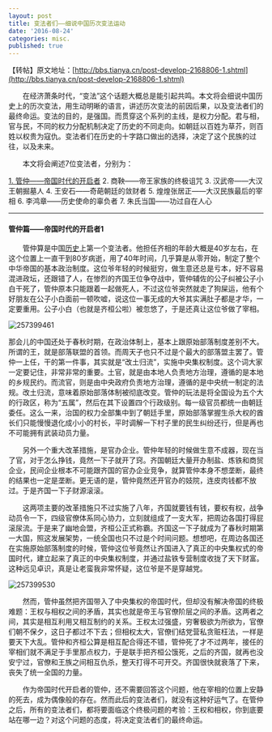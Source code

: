 ```yaml
---
layout: post
title: 变法者们——细说中国历次变法运动
date: '2016-08-24'
categories: misc.
published: true
---
```


【转帖】原文地址：[http://bbs.tianya.cn/post-develop-2168806-1.shtml](http://bbs.tianya.cn/post-develop-2168806-1.shtml)



　　在经济萧条时代，“变法”这个话题大概总是能引起共鸣。本文将会细说中国历史上的历次变法，用生动明晰的语言，讲述历次变法的前因后果，以及变法者们的最终命运。变法的目的，是强国。而贯穿这个系列的主线，是权力分配。君与相，官与民，不同的权力分配机制决定了历史的不同走向。如朝廷以百姓为草芥，则百姓以权贵为寇仇。变法者们在历史的十字路口做出的选择，决定了这个民族的过往，以及未来。

　　本文将会阐述7位变法者，分别为：
  
[1. 管仲——帝国时代的开启者](#1)
2. 商鞅——帝王家族的终极诅咒
3. 汉武帝——大汉王朝掘墓人
4. 王安石——奇葩朝廷的敛财者
5. 煌煌张居正——大汉民族最后的宰相
6. 李鸿章——历史使命的辜负者
7. 朱氏当国——功过自在人心

---------------



#### 管仲篇——帝国时代的开启者<span id="1">1</span>

　　管仲算是中国[历史](http://groups.tianya.cn/list-9214-1.shtml)上第一个变法者。他担任齐相的年龄大概是40岁左右，在这个位置上一直干到80岁病逝，用了40年时间，几乎算是从零开始，制定了整个中华帝国的基本政治制度。这位爷年轻的时候挺穷，做生意还总是亏本，好不容易混进政坛，还跟错了人，在惨烈的齐国王位争夺战中，管仲辅佐的公子纠被公子小白干死了，管仲原本只能跟着一起做死人，不过这位爷突然就走了狗屎运，他有个好朋友在公子小白面前一顿吹嘘，说这位一事无成的大爷其实满肚子都是才华，一定要重用。公子小白（也就是齐桓公啦）被忽悠了，于是还真让这位爷做了宰相。

 ![257399461](https://github.com/zgli1980/zgli1980.github.io/blob/master/_src/2016-08-24-变法者们/1.png?raw=true)



那会儿的中国还处于春秋时期，在政治体制上，基本上跟原始部落制度差别不大。所谓的王，就是部落联盟的首领。而周天子也只不过是个最大的部落盟主罢了。管仲一上任，干的第一件事，其实就是“改土归流”，实施中央集权制度。这个词大家一定要记住，非常非常的重要。土官，就是由本地人负责地方治理，遵循的是本地的乡规民约。而流官，则是由中央政府负责地方治理，遵循的是中央统一制定的法规。改土归流，意味着原始部落体制被彻底改变。管仲的玩法是将全国设为五个大的行政区，称为“五属”，然后在其下设置四个行政级别。每一级官员都统一由朝廷委任。这么一来，治国的权力全部集中到了朝廷手里，原始部落掌握生杀大权的酋长们只能慢慢退化成小小的村长，平时调解一下村子里的民生纠纷还行，但是再也不可能拥有武装动员力量。

　　另外一个重大改革措施，是官办企业。管仲年轻的时候做生意不成器，现在当了官，对于怎么挣钱，竟然一下子就开了窍。齐国朝廷大量开办制盐、炼铁和商贸企业，民间企业根本不可能跟齐国的官办企业竞争，就算管仲本身不想垄断，最终的结果也一定是垄断。更无语的是，管仲竟然还开官办的妓院，连皮肉钱都不放过。于是齐国一下子财源滚滚。

　　这两项主要的改革措施只不过实施了八年，齐国就要钱有钱，要权有权，战争动员令一下，四级官僚体系同心协力，立刻就组成了一支大军，把周边各国打得屁滚尿流。于是来了幽地会盟，齐桓公正式称霸。齐国这一下子就成为了春秋时期第一大国，照这发展架势，一统全国也只不过是个时间问题。想想吧，在周边各国还在实施原始部落制度的时候，管仲这位爷竟然让齐国进入了真正的中央集权式的帝国时代，建立起来了真正的中央集权制度，并通过盐铁专营制度收拢了天下财富。这种远见卓识，真是让老蛮我非常怀疑，这位爷是不是穿越党。

 ![257399530](https://github.com/zgli1980/zgli1980.github.io/blob/master/_src/2016-08-24-变法者们/2.png?raw=true)

　　然而，管仲虽然把齐国带入了中央集权的帝国时代，但却没有解决帝国的终极难题：王权与相权之间的矛盾，其实也就是帝王与官僚阶层之间的矛盾。这两者之间，其实是相互利用又相互制约的关系。王权太过强盛，穷奢极欲为所欲为，官僚们朝不保夕，这日子都过不下去；但相权太大，官僚们结党营私贪赃枉法，一样是要天下大乱。管仲和齐桓公算是相互配合得还不错，管仲死了才不过两年，接任的宰相们就不满足于手里那点权力，于是联手把齐桓公饿死，之后的齐国，就再也没安宁过，官僚和王族之间相互仇杀，整天打得不可开交。齐国很快就衰落了下来，丧失了统一全国的力量。

　　作为帝国时代开启者的管仲，还不需要回答这个问题，他在宰相的位置上安静的死去，成为偶像般的存在。然而此后的变法者们，就没有这种好运气了。在管仲之后，所有的变法者们，都将要面临这个终极问题的考验：王权和相权，你到底要站在哪一边？对这个问题的态度，将决定变法者们的最终命运。
